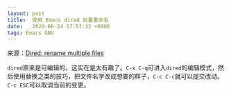 ```yaml
---
layout: post
title:  使用 Emacs dired 批量重命名
date:   2020-06-24 17:57:33 +0800
tags: Emacs GNU
---
```


来源：[Dired: rename multiple files](http://pragmaticemacs.com/emacs/dired-rename-multiple-files/)

`dired`原来是可编辑的，这实在是太有趣了。`C-x C-q`可进入`dired`的编辑模式，然后使用替换之类的技巧，把文件名字改成想要的样子，`C-c C-c`就可以提交改动。`C-c ESC`可以取消当前的变更。
